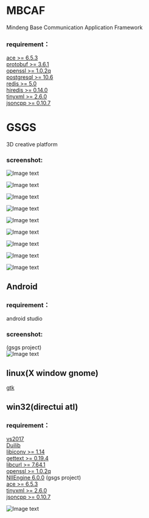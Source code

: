 # MBCAF
Mindeng Base Communication Application Framework


### requirement：
[ace >= 6.5.3](http://download.dre.vanderbilt.edu/) <br>
[protobuf >= 3.6.1](https://github.com/protocolbuffers/protobuf/releases) <br>
[openssl >= 1.0.2q](https://www.openssl.org/)  <br>
[postgresql >= 10.6](https://www.postgresql.org/) <br>
[redis >= 5.0](https://redis.io/download) </br>
[hiredis >= 0.14.0](https://github.com/redis/hiredis/releases) </br>
[tinyxml >= 2.6.0](https://sourceforge.net/projects/tinyxml/) </br>
[jsoncpp >= 0.10.7](https://github.com/open-source-parsers/jsoncpp) </br>

# GSGS
3D creative platform
### screenshot:
![Image text](https://raw.githubusercontent.com/suzhengquan/GSGS/master/gsgs.png)

![Image text](https://raw.githubusercontent.com/suzhengquan/GSGS/master/s7.png)

![Image text](https://raw.githubusercontent.com/suzhengquan/GSGS/master/s9.png)

![Image text](https://raw.githubusercontent.com/suzhengquan/GSGS/master/s10.png)

![Image text](https://raw.githubusercontent.com/suzhengquan/GSGS/master/s8.png)

![Image text](https://raw.githubusercontent.com/suzhengquan/GSGS/master/screenshot4.png)

![Image text](https://raw.githubusercontent.com/suzhengquan/GSGS/master/S5.png)

![Image text](https://raw.githubusercontent.com/suzhengquan/GSGS/master/s6.png)

![Image text](https://raw.githubusercontent.com/suzhengquan/GSGS/master/screenshot3.png)

## Android
### requirement：
android studio <br>

### screenshot:
(gsgs project)<br>
![Image text](https://github.com/suzhengquan/GSGS/blob/master/Screenshot_2019-05-13-21-47-42-712_com.MBCAF.png?raw=true)
## linux(X window gnome)
[gtk](https://www.gtk.org/)<br>
## win32(directui atl)
### requirement：
[vs2017](https://visualstudio.microsoft.com/zh-hans/thank-you-downloading-visual-studio/?sku=Community&rel=15) <br>
[Duilib](http://duilib.googlecode.com/svn/trunk) <br>
[libiconv >= 1.14](http://www.gnu.org/software/libiconv/)<br>
[gettext >= 0.19.4](http://www.gnu.org/software/gettext/)<br>
[libcurl >= 7.64.1](https://curl.haxx.se/libcurl/) <br>
[openssl >= 1.0.2q](https://www.openssl.org/)  <br>
[NIIEngine 6.0.0](https://github.com/niiengine/NIIEngine/) (gsgs project)<br>
[ace >= 6.5.3](http://download.dre.vanderbilt.edu/) <br>
[tinyxml >= 2.6.0](https://sourceforge.net/projects/tinyxml/) </br>
[jsoncpp >= 0.10.7](https://github.com/open-source-parsers/jsoncpp) </br>

![Image text](https://github.com/suzhengquan/GSGS/blob/master/login.png?raw=true)
